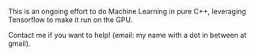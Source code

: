 This is an ongoing effort to do Machine Learning in pure C++,
leveraging Tensorflow to make it run on the GPU.

Contact me if you want to help! (email: my name with
a dot in between at gmail).

